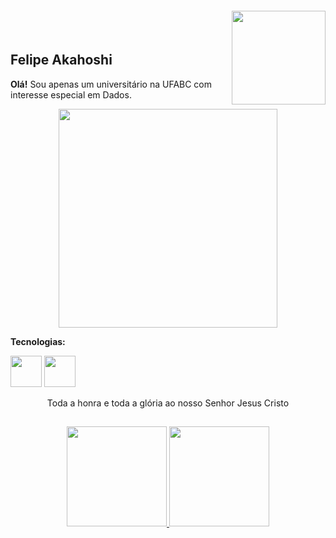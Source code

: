 
<img align="right" width="150px" style="margin-top:-20px" src="https://gifdb.com/images/high/rapid-hello-wave-from-pixelated-smiley-emoji-p3wabda1d095dk6i.webp">
</br>

## Felipe Akahoshi
          
**Olá!**
Sou apenas um universitário na UFABC com interesse especial em Dados.

<p align="center">
  <img src="https://media.tenor.com/HvJ48-NOlfIAAAAj/teto-tetoris.gif" width="350">
</p>



**Tecnologias:**

<img src="https://cdn.jsdelivr.net/gh/devicons/devicon@latest/icons/python/python-original-wordmark.svg" width="50" height="50"/> <img src="https://cdn.jsdelivr.net/gh/devicons/devicon@latest/icons/mysql/mysql-plain-wordmark.svg" width="50" height="50"/>

<p align="center">
          Toda a honra e toda a glória ao nosso Senhor Jesus Cristo
</p>
          
##
<p align="center">
          <a href="https://github.com/seu-usuário-aqui">
                    <img loading="lazy" height="160em" src="https://github-readme-stats.vercel.app/api?username=akahoshi-f&show_icons=true&theme=synthwave"&include_all_commits=true&count_private=true"/>
                    <img loading="lazy" height="160em" src="https://github-readme-stats.vercel.app/api/top-langs/?username=akahoshi-f&layout=compact&langs_count=7&theme=synthwave"/>
          </a>
</p>

